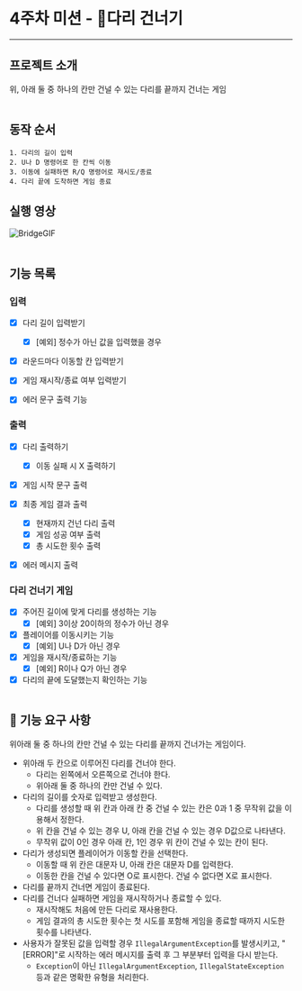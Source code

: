 # 4주차 미션 - 🌉다리 건너기
***
## 프로젝트 소개
위, 아래 둘 중 하나의 칸만 건널 수 있는 다리를 끝까지 건너는 게임
<br></br>

## 동작 순서
```
1. 다리의 길이 입력
2. U나 D 명령어로 한 칸씩 이동
3. 이동에 실패하면 R/Q 명령어로 재시도/종료
4. 다리 끝에 도착하면 게임 종료
```

## 실행 영상
![BridgeGIF](https://user-images.githubusercontent.com/110909423/203241539-32e8f05d-b8f0-4f27-8048-c331e41b5af1.gif)
<br></br>

## 기능 목록
### 입력
- [x] 다리 길이 입력받기
  - [x] [예외] 정수가 아닌 값을 입력했을 경우

- [x] 라운드마다 이동할 칸 입력받기

- [x] 게임 재시작/종료 여부 입력받기

- [x] 에러 문구 출력 기능


### 출력
- [x] 다리 출력하기
  - [x] 이동 실패 시 X 출력하기
- [x] 게임 시작 문구 출력
- [x] 최종 게임 결과 출력
  - [x] 현재까지 건넌 다리 출력
  - [x] 게임 성공 여부 출력
  - [x] 총 시도한 횟수 출력
- [x] 에러 메시지 출력


### 다리 건너기 게임
- [x] 주어진 길이에 맞게 다리를 생성하는 기능
  - [x] [예외] 3이상 20이하의 정수가 아닌 경우

- [x] 플레이어를 이동시키는 기능
  - [x] [예외] U나 D가 아닌 경우

- [x] 게임을 재시작/종료하는 기능
  - [x] [예외] R이나 Q가 아닌 경우

- [x] 다리의 끝에 도달했는지 확인하는 기능
<br></br>

## 🚀 기능 요구 사항
  위아래 둘 중 하나의 칸만 건널 수 있는 다리를 끝까지 건너가는 게임이다.
- 위아래 두 칸으로 이루어진 다리를 건너야 한다.
  - 다리는 왼쪽에서 오른쪽으로 건너야 한다.
  - 위아래 둘 중 하나의 칸만 건널 수 있다.
- 다리의 길이를 숫자로 입력받고 생성한다.
  - 다리를 생성할 때 위 칸과 아래 칸 중 건널 수 있는 칸은 0과 1 중 무작위 값을 이용해서 정한다.
  - 위 칸을 건널 수 있는 경우 U, 아래 칸을 건널 수 있는 경우 D값으로 나타낸다.
  - 무작위 값이 0인 경우 아래 칸, 1인 경우 위 칸이 건널 수 있는 칸이 된다.
- 다리가 생성되면 플레이어가 이동할 칸을 선택한다.
  - 이동할 때 위 칸은 대문자 U, 아래 칸은 대문자 D를 입력한다.
  - 이동한 칸을 건널 수 있다면 O로 표시한다. 건널 수 없다면 X로 표시한다.
- 다리를 끝까지 건너면 게임이 종료된다.
- 다리를 건너다 실패하면 게임을 재시작하거나 종료할 수 있다.
  - 재시작해도 처음에 만든 다리로 재사용한다.
  - 게임 결과의 총 시도한 횟수는 첫 시도를 포함해 게임을 종료할 때까지 시도한 횟수를 나타낸다.
- 사용자가 잘못된 값을 입력할 경우 `IllegalArgumentException`를 발생시키고, "[ERROR]"로 시작하는 에러 메시지를 출력 후 그 부분부터 입력을 다시 받는다.
  - `Exception`이 아닌 `IllegalArgumentException`, `IllegalStateException` 등과 같은 명확한 유형을 처리한다.
